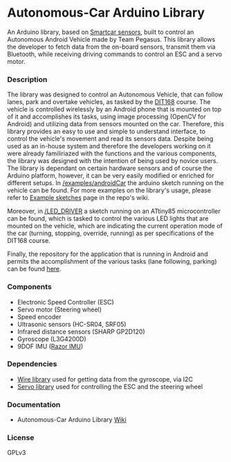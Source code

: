 # Autonomous-Car Arduino Library
An Arduino library, based on [Smartcar sensors], built to control an Autonomous Android Vehicle made by Team Pegasus. This library allows the developer to fetch data from the on-board sensors, transmit them via Bluetooth, while receiving driving commands to control an ESC and a servo motor.

### Description
The library was designed to control an Autonomous Vehicle, that can follow lanes, park and overtake vehicles, as tasked by the [DIT168] course. The vehicle is controlled wirelessly by an Android phone that is mounted on top of it and accomplishes its tasks, using image processing (OpenCV for Android) and utilizing data from sensors mounted on the car.
Therefore, this library provides an easy to use and simple to understand interface, to control the vehicle's movement and read its sensors data. Despite being used as an in-house system and therefore the developers working on it were already familiriazed with the functions and the various components, the library was designed with the intention of being used by novice users.
The library is dependant on certain hardware sensors and of course the Arduino platform, however, it can be very easily modified or enriched for different setups. In [/examples/androidCar] the arduino sketch running on the vehicle can be found. For more examples on the library's usage, please refer to [Example sketches](https://github.com/platisd/AndroidCar/wiki/Example-sketches) page in the repo's wiki.

Moreover, in [/LED_DRIVER] a sketch running on an ATtiny85 microcontroller can be found, which is tasked to control the various LED lights that are mounted on the vehicle, which are indicating the current operation mode of the car (turning, stopping, override, running) as per specifications of the DIT168 course.

Finally, the repository for the application that is running in Android and permits the accomplishment of the various tasks (lane following, parking) can be found [here](https://github.com/Petroula/Android-Car-duino).

### Components
- Electronic Speed Controller (ESC)
- Servo motor (Steering wheel)
- Speed encoder
- Ultrasonic sensors (HC-SR04, SRF05)
- Infrared distance sensors (SHARP GP2D120)
- Gyroscope (L3G4200D)
- 9DOF IMU ([Razor IMU])

### Dependencies
- [Wire library](http://arduino.cc/en/reference/Wire) used for getting data from the gyroscope, via I2C
- [Servo library](http://www.arduino.cc/en/Reference/Servo) used for controlling the ESC and the steering wheel

### Documentation
- Autonomous-Car Arduino Library [Wiki](https://github.com/platisd/AndroidCar/wiki)

[/examples/androidCar]:examples/androidCar
[/LED_DRIVER]:LED_DRIVER
[Razor IMU]:https://www.sparkfun.com/products/10736
[Smartcar sensors]:https://github.com/platisd/smartcar_sensors
[DIT168]:http://gul.gu.se/public/courseId/66254/coursePath/46831/ecp/lang-en/publicPage.do

### License
GPLv3
